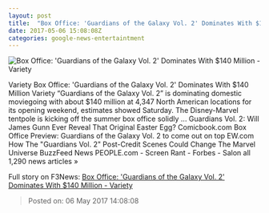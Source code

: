 ```yaml
---
layout: post
title:  "Box Office: 'Guardians of the Galaxy Vol. 2' Dominates With $140 Million - Variety"
date: 2017-05-06 15:08:08Z
categories: google-news-entertaintment
---
```


![Box Office: 'Guardians of the Galaxy Vol. 2' Dominates With $140 Million - Variety](https://pmcvariety.files.wordpress.com/2017/04/guardians-of-the-galaxy-vol-2.jpg?w=1000&h=562&crop=1)

Variety Box Office: 'Guardians of the Galaxy Vol. 2' Dominates With $140 Million Variety “Guardians of the Galaxy Vol. 2” is dominating domestic moviegoing with about $140 million at 4,347 North American locations for its opening weekend, estimates showed Saturday. The Disney-Marvel tentpole is kicking off the summer box office solidly ... Guardians Vol. 2: Will James Gunn Ever Reveal That Original Easter Egg? Comicbook.com Box Office Preview: Guardians of the Galaxy Vol. 2 to come out on top EW.com How The "Guardians Vol. 2" Post-Credit Scenes Could Change The Marvel Universe BuzzFeed News PEOPLE.com - Screen Rant - Forbes - Salon all 1,290 news articles »


Full story on F3News: [Box Office: 'Guardians of the Galaxy Vol. 2' Dominates With $140 Million - Variety](http://www.f3nws.com/n/4BpQVD)

> Posted on: 06 May 2017 14:08:08
